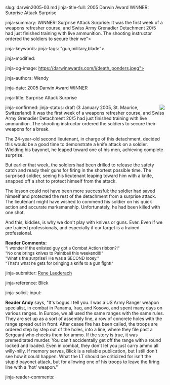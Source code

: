 slug: darwin2005-03.md
jinja-title-full: 2005 Darwin Award WINNER: Surprise Attack Surprise

jinja-summary: WINNER! Surprise Attack Surprise: It was the first week of a weapons refresher course, and Swiss Army Grenadier Detachment 20/5 had just finished training with live ammunition. The shooting instructor ordered the soldiers to secure their we">

jinja-keywords:
jinja-tags: "gun,military,blade">

jinja-modified:

jinja-og-image: https://darwinawards.com/i/death_ponders.jpeg">

jinja-authors: Wendy

jinja-date: 2005 Darwin Award WINNER


jinja-title: Surprise Attack Surprise


jinja-confirmed:
jinja-status: draft
<IMG src="/i/icon/bayonet.jpg" align="right" border="0">(3 January 2005,
St. Maurice, Switzerland) It was the first week of a weapons refresher
course, and Swiss Army Grenadier Detachment 20/5 had just finished training
with live ammunition. The shooting instructor ordered the soldiers to
secure their weapons for a break.

The 24-year-old second lieutenant, in charge of this detachment, decided
this would be a good time to demonstrate a knife attack on a
soldier. Wielding his bayonet, he leaped toward one of his men, achieving
complete surprise.

But earlier that week, the soldiers had been drilled to release the safety
catch and ready their guns for firing in the shortest possible time. The
surprised soldier, seeing his lieutenant leaping toward him with a knife,
snapped off a shot to protect himself from the attack.

The lesson could not have been more successful: the soldier had saved
himself and protected the rest of the detachment from a surprise
attack.	 The lieutenant might have wished to commend his soldier on his
quick action and accurate marksmanship.	 Unfortunately, he had been killed
with one shot.

And this, kiddies, is why we don't play with knives or guns. Ever. Even
if we are trained professionals, and especially if our target is a trained
professional.

<B>Reader Comments:</B><BR>
<FONT size="-1">
"I wonder if the enlisted guy got a Combat Action ribbon?!"<BR>
"No one brings knives to Paintball this weekend!!!"<BR>
"What's the surprise? He was a SECOND looey."<BR>
"That's what he gets for bringing a knife to a gun fight!"
</FONT>
<P align=center>
<!--#include virtual="/inc/votebar_viewvoteonly" -->

jinja-submitter: <A HREF="mailto:REMOVE-">Rene Laederach</A>

jinja-reference: Blick

jinja-solicit-input:
<P align="left">
<B>Reader Andy</B> says, "It's bogus I tell you. I was a US Army Ranger
weapon specialist, in combat in Panama, Iraq, and Kosovo, and spent many
days on various ranges.	 In Europe, we all used the same ranges with the
same rules. They are set up as a sort of assembly line, a row of concrete
holes with the range spread out in front. After cease fire has been
called, the troops are ordered step by step out of the holes, into a line,
where they file past a Sergeant who checks them for ammo. If the story is
true, it was premeditated murder. You can't accidentally get off the range
with a round locked and loaded.	 Even in combat, they don't let you just
carry ammo all willy-nilly. If memory serves, Blick is a reliable
publication, but I still don't see how it could happen.	 What the LT should
be criticized for isn't the stupid bayonet attack, but for allowing one of
his troops to leave the firing line with a 'hot' weapon."

jinja-reader-comments:



<!--#include file=nav_2005.html -->


